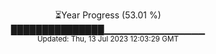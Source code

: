 <p align="center">
⏳Year Progress (53.01 %) <br>
███████████████▁▁▁▁▁▁▁▁▁▁▁▁▁▁▁ <br>
<sub>Updated: Thu, 13 Jul 2023 12:03:29 GMT</sub>
</p>

